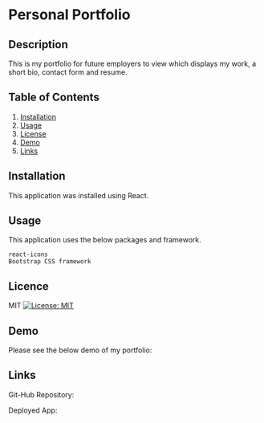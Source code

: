 
# Personal Portfolio
    
    
## Description
This is my portfolio for future employers to view which displays my work, a short bio, contact form and resume.
    

    
## Table of Contents
1. [Installation](#Installation)
2. [Usage](#Usage)
3. [License](#License)
4. [Demo](#Demo)
5. [Links](#Links)

    
    
    
## Installation
This application was installed using React.
    

    
## Usage
This application uses the below packages and framework.
    
    react-icons
    Bootstrap CSS framework
    

    
## Licence  
MIT [![License: MIT](https://img.shields.io/badge/License-MIT-yellow.svg)](https://opensource.org/licenses/MIT)
    

    
## Demo
Please see the below demo of my portfolio:


    

    
## Links

Git-Hub Repository: 

Deployed App: 

    

    

    
    
